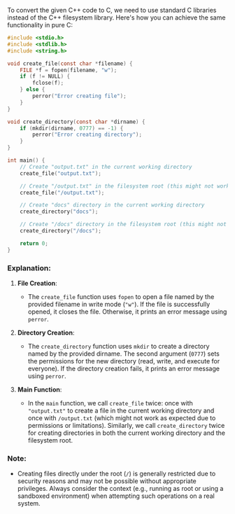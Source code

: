 To convert the given C++ code to C, we need to use standard C libraries instead of the C++ filesystem library. Here's how you can achieve the same functionality in pure C:

```c
#include <stdio.h>
#include <stdlib.h>
#include <string.h>

void create_file(const char *filename) {
    FILE *f = fopen(filename, "w");
    if (f != NULL) {
        fclose(f);
    } else {
        perror("Error creating file");
    }
}

void create_directory(const char *dirname) {
    if (mkdir(dirname, 0777) == -1) {
        perror("Error creating directory");
    }
}

int main() {
    // Create "output.txt" in the current working directory
    create_file("output.txt");

    // Create "/output.txt" in the filesystem root (this might not work as expected)
    create_file("/output.txt");

    // Create "docs" directory in the current working directory
    create_directory("docs");

    // Create "/docs" directory in the filesystem root (this might not work as expected)
    create_directory("/docs");

    return 0;
}
```

### Explanation:
1. **File Creation**:
   - The `create_file` function uses `fopen` to open a file named by the provided filename in write mode (`"w"`). If the file is successfully opened, it closes the file. Otherwise, it prints an error message using `perror`.
   
2. **Directory Creation**:
   - The `create_directory` function uses `mkdir` to create a directory named by the provided dirname. The second argument (`0777`) sets the permissions for the new directory (read, write, and execute for everyone). If the directory creation fails, it prints an error message using `perror`.

3. **Main Function**:
   - In the `main` function, we call `create_file` twice: once with `"output.txt"` to create a file in the current working directory and once with `/output.txt` (which might not work as expected due to permissions or limitations). Similarly, we call `create_directory` twice for creating directories in both the current working directory and the filesystem root.

### Note:
- Creating files directly under the root (`/`) is generally restricted due to security reasons and may not be possible without appropriate privileges. Always consider the context (e.g., running as root or using a sandboxed environment) when attempting such operations on a real system.
